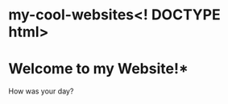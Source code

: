# my-cool-websites<! DOCTYPE html>
<html>
<head>
<title>my Cool Website</title>
</head>
<body>
<h1>Welcome to my Website!*</h1>
<p>How was your day?</p>
</body>
</html>
